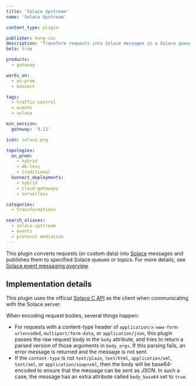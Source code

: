 ```yaml
---
title: 'Solace Upstream'
name: 'Solace Upstream'

content_type: plugin

publisher: kong-inc
description: 'Transform requests into Solace messages in a Solace queue or topic'
beta: true

products:
  - gateway

works_on:
  - on-prem
  - konnect

tags:
  - traffic-control
  - events
  - solace

min_version:
  gateway: '3.11'

icon: solace.png

topologies:
  on_prem:
    - hybrid
    - db-less
    - traditional
  konnect_deployments:
    - hybrid
    - cloud-gateways
    - serverless

categories:
  - transformations

search_aliases:
  - solace-upstream
  - events
  - protocol mediation
---
```


This plugin converts requests (or custom data) into [Solace](https://solace.com/) messages and publishes them to specified
Solace queues or topics. For more details, see [Solace event messaging overview](https://docs.solace.com/Messaging/messaging-overview.htm).

## Implementation details

This plugin uses the official [Solace C API](https://docs.solace.com/API/Messaging-APIs/C-API/c-api-home.htm) as the client
when communicating with the Solace server.

When encoding request bodies, several things happen:

* For requests with a content-type header of `application/x-www-form-urlencoded`, `multipart/form-data`,
  or `application/json`, this plugin passes the raw request body in the `body` attribute, and tries
  to return a parsed version of those arguments in `body_args`. If this parsing fails, an error message is
  returned and the message is not sent.
* If the `content-type` is not `text/plain`, `text/html`, `application/xml`, `text/xml`, or `application/soap+xml`,
  then the body will be base64-encoded to ensure that the message can be sent as JSON. In such a case,
  the message has an extra attribute called `body_base64` set to `true`.

